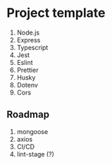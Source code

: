 # Project template

1. Node.js
2. Express
3. Typescript
4. Jest
5. Eslint
6. Prettier
7. Husky
8. Dotenv
9. Cors

## Roadmap

1. mongoose
2. axios
3. CI/CD
4. lint-stage (?)
